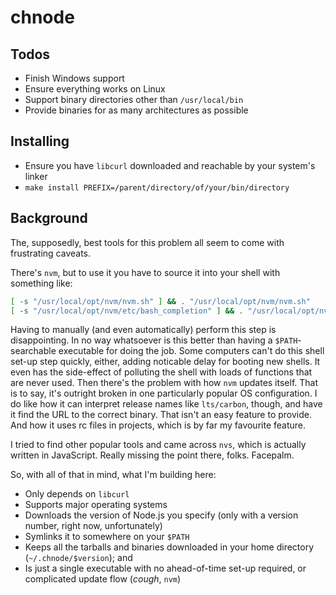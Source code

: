 
# chnode

## Todos

* Finish Windows support
* Ensure everything works on Linux
* Support binary directories other than `/usr/local/bin`
* Provide binaries for as many architectures as possible

## Installing

* Ensure you have `libcurl` downloaded and reachable by your system's linker
* `make install PREFIX=/parent/directory/of/your/bin/directory`

## Background

The, supposedly, best tools for this problem all seem to come with frustrating caveats.

There's `nvm`, but to use it you have to source it into your shell with something like:

```bash
[ -s "/usr/local/opt/nvm/nvm.sh" ] && . "/usr/local/opt/nvm/nvm.sh"
[ -s "/usr/local/opt/nvm/etc/bash_completion" ] && . "/usr/local/opt/nvm/etc/bash_completion"
```

Having to manually (and even automatically) perform this step is disappointing. In no way whatsoever is this better than having a `$PATH`-searchable executable for doing the job. Some computers can't do this shell set-up step quickly, either, adding noticable delay for booting new shells. It even has the side-effect of polluting the shell with loads of functions that are never used. Then there's the problem with how `nvm` updates itself. That is to say, it's outright broken in one particularly popular OS configuration. I do like how it can interpret release names like `lts/carbon`, though, and have it find the URL to the correct binary. That isn't an easy feature to provide. And how it uses rc files in projects, which is by far my favourite feature.

I tried to find other popular tools and came across `nvs`, which is actually written in JavaScript. Really missing the point there, folks. Facepalm.

So, with all of that in mind, what I'm building here:

* Only depends on `libcurl`
* Supports major operating systems
* Downloads the version of Node.js you specify (only with a version number, right now, unfortunately)
* Symlinks it to somewhere on your `$PATH`
* Keeps all the tarballs and binaries downloaded in your home directory (`~/.chnode/$version`); and
* Is just a single executable with no ahead-of-time set-up required, or complicated update flow (*cough*, `nvm`)



